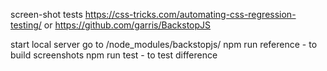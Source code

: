 screen-shot tests
https://css-tricks.com/automating-css-regression-testing/
or 
https://github.com/garris/BackstopJS

start local server 
go to /node_modules/backstopjs/
npm run reference - to build screenshots
npm run test - to test difference